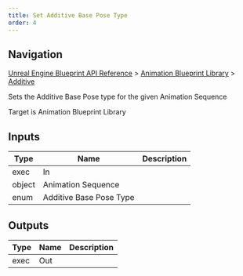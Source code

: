 ```yaml
---
title: Set Additive Base Pose Type
order: 4
---
```

## Navigation

[Unreal Engine Blueprint API Reference](https://dev.epicgames.com/documentation/en-us/unreal-engine/BlueprintAPI) > [Animation Blueprint Library](https://dev.epicgames.com/documentation/en-us/unreal-engine/BlueprintAPI/AnimationBlueprintLibrary) > [Additive](https://dev.epicgames.com/documentation/en-us/unreal-engine/BlueprintAPI/AnimationBlueprintLibrary/Additive)

Sets the Additive Base Pose type for the given Animation Sequence

Target is Animation Blueprint Library

## Inputs

| Type | Name | Description |
| --- | --- | --- |
| exec | In |  |
| object | Animation Sequence |  |
| enum | Additive Base Pose Type |  |

## Outputs

| Type | Name | Description |
| --- | --- | --- |
| exec | Out |  |
